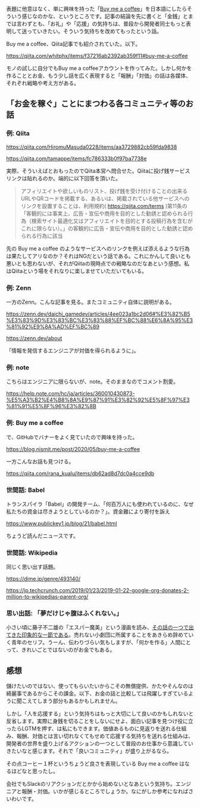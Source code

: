 表題に他意はなく、単に興味を持った「[Buy me a coffee](Buymeacoffee.com)」を日本語にしたらそういう感じなのかな、というところです。記事の結論を先に書くと「金銭」とまでは言わずとも、「お礼」や「応援」の気持ちは、普段から開発者同士もっと表明して送っていきたい。そういう気持ちを改めてもったという話。

Buy me a coffee、Qiita記事でも紹介されていた。以下。

https://qiita.com/whitphx/items/f37216ab2392ab359f11#buy-me-a-coffee

モノの試しに自分でもBuy me a coffeeアカウントを作ってみた。しかし何かを作ることとお金、もう少し話を広く表現すると「報酬」「対価」の話は各媒体、それぞれ戦略や考え方がある。


## 「お金を稼ぐ」ことにまつわる各コミュニティ等のお話

### 例: Qiita

https://qiita.com/HiromuMasuda0228/items/aa3729882cb59fda9838

https://qiita.com/tamappe/items/fc786333b0f97ba7738e

実際、そういえばとおもったのでQiita本営へ問合せた。Qiitaに投げ銭サービスリンクは貼れるのか。端的に以下回答を頂いた。

> アフィリエイトや欲しいものリスト、投げ銭を受け付けることの出来るURLやQRコードを掲載する、あるいは、掲載されている他サービスへのリンクを設置することは、利用規約( https://qiita.com/terms )第11条の「客観的には事実上、広告・宣伝や商用を目的とした勧誘と認められる行為（検索サイト最適化又はアフィリエイトを目的とする投稿行為を含むがこれに限らない）。」の客観的に広告・宣伝や商用を目的とした勧誘と認められる行為に該当

先の Buy me a coffee のようなサービスへのリンクを例えば添えるような行為は果たしてアリなのか？それはNGだという話である。これにかんして良いとも悪いとも思わないが、それがQiitaの現時点での戦略なのだなあという感想。私はQiitaという場をそれなりに楽しませていただいてもいる。


### 例: Zenn

一方のZenn。こんな記事を見る。またコミュニティ自体に説明がある。

https://zenn.dev/daichi_gamedev/articles/4ee023a1bc2d06#%E3%82%B5%E3%83%9D%E3%83%BC%E3%83%88%EF%BC%88%E6%8A%95%E3%81%92%E9%8A%AD%EF%BC%89

https://zenn.dev/about

「情報を発信するエンジニアが対価を得られるように」。


### 例: note

こちらはエンジニアに限らないが、note。そのままなのでコメント割愛。

https://help.note.com/hc/ja/articles/360010430873-%E5%A3%B2%E4%B8%8A%E9%87%91%E3%82%92%E5%8F%97%E3%81%91%E5%8F%96%E3%82%8B



### 例: Buy me a coffee

で、GitHubでバナーをよく見ていたので興味を持った。

https://blog.nismit.me/post/2020/05/buy-me-a-coffee

一方こんなお話も見つける。

https://qiita.com/rana_kualu/items/db62ad8d7dc0a4cce9db


### 世間話: Babel 

トランスパイラ「Babel」の開発チーム、「何百万人にも使われているのに、なぜ私たちの資金は尽きようとしているのか？」。資金難により寄付を訴え

https://www.publickey1.jp/blog/21/babel.html

ちょうど読んだニュースです。

### 世間話: Wikipedia

同じく思い出す話題。

https://dime.jp/genre/493140/

https://jp.techcrunch.com/2019/01/23/2019-01-22-google-org-donates-2-million-to-wikipedias-parent-org/

### 思い出話: 「夢だけじゃ腹はふくれない。」

小さい頃に藤子不二雄の「エスパー魔美」という漫画を読み、[その話の一つで出てきた印象的な一節である](https://ameblo.jp/roromo4545/entry-12611133667.html)。売れない小劇団に所属することをあきらめ辞めていく青年のセリフ。うーん、伝わりづらい気もしますが、「何かを作る」人間にとって、きれいごとではないのがお金でもある。


## 感想

儲けたいのではない、使ってもらいたいからこその無償提供、かたやそんなのは綺麗事であるからこその課金。以下、お金の話と比較しては飛躍しすぎているように聞こえてしまう部分もあるかもしれません。

しかし「人を応援する」という気持ちはもっと大切にして良いのかもしれないと反省します。実際に身銭を切ることをしないにせよ、面白い記事を見つけ役に立ったらLGTMを押す、は私にもできます。価値あるものに見返りを送れる仕組み、報酬、対価とは言い切れなくてもせめて応援する気持ちを送れる仕組みは、開発者の世界を盛り上げるアクションの一つとして普段のお仕事から意識していきたいなと感じます。それで「良いコミュニティ」が盛り上がるなら。

その点コーヒー１杯というちょうど良さを表現している Buy me a coffee はなるほどなと思ったし。

会社でもSlackのリアクションだとかから始めないとなあという気持ち。エンジニアと報酬・対価。いかが感じるところでしょうか。なにがしか参考になればさいわいです。
